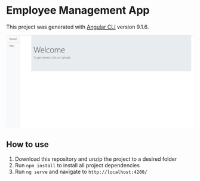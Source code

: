 # Employee Management App

This project was generated with [Angular CLI](https://github.com/angular/angular-cli) version 9.1.6.

![Landing Page Screenshot](src/assets/images/landingpage.jpg)

## How to use

1. Download this repository and unzip the project to a desired folder
2. Run `npm install` to install all project dependencies
3. Run `ng serve` and navigate to `http://localhost:4200/`



